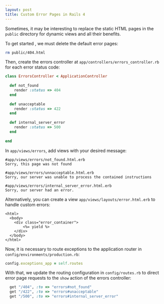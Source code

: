 ```yaml
---
layout: post
title: Custom Error Pages in Rails 4
---
```


Sometimes, it may be interesting to replace the static HTML pages in the `public` directory for dynamic views and all their benefits.

To get started , we must delete the default error pages:

```bash
rm public/404.html
```

Then, create the errors controller at `app/controllers/errors_controller.rb` for each error status code:

```ruby
class ErrorsController < ApplicationController
 
  def not_found
    render :status => 404
  end
 
  def unacceptable
    render :status => 422
  end
 
  def internal_server_error
    render :status => 500
  end
 
end
```

In `app/views/errors`, add views with your desired message:

```erb
#app/views/errors/not_found.html.erb
Sorry, this page was not found 

#app/views/errors/unnacceptable.html.erb
Sorry, our server was unable to process the contained instructions

#app/views/errors/internal_server_error.html.erb
Sorry, our server had an error.
```

Alternatively, you can create a view `app/views/layouts/error.html.erb` to handle custom errors:

``` erb
<html>
  <body>
    <div class="error_container">
        <%= yield %>
    </div>
  </body>
</html>
```

Now, it is necessary to route exceptions to the application router in `config/environments/production.rb`:

```ruby
config.exceptions_app = self.routes
```

With that, we update the routing configuration in `config/routes.rb` to direct error page requests to the `show` action of the errors controller: 

``` ruby
  get "/404", :to => "errors#not_found"
  get "/422", :to => "errors#unacceptable"
  get "/500", :to => "errors#internal_server_error"

```
